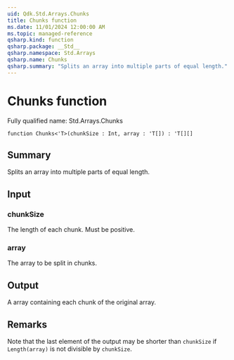 ```yaml
---
uid: Qdk.Std.Arrays.Chunks
title: Chunks function
ms.date: 11/01/2024 12:00:00 AM
ms.topic: managed-reference
qsharp.kind: function
qsharp.package: __Std__
qsharp.namespace: Std.Arrays
qsharp.name: Chunks
qsharp.summary: "Splits an array into multiple parts of equal length."
---
```


# Chunks function

Fully qualified name: Std.Arrays.Chunks

```qsharp
function Chunks<'T>(chunkSize : Int, array : 'T[]) : 'T[][]
```

## Summary
Splits an array into multiple parts of equal length.

## Input
### chunkSize
The length of each chunk. Must be positive.
### array
The array to be split in chunks.

## Output
A array containing each chunk of the original array.

## Remarks
Note that the last element of the output may be shorter
than `chunkSize` if `Length(array)` is not divisible by `chunkSize`.
